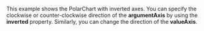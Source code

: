 This example shows the PolarChart with inverted axes. You can specify the clockwise or&nbsp;counter-clockwise direction of&nbsp;the **argumentAxis** by&nbsp;using the **inverted** property. Similarly, you can change the direction of&nbsp;the **valueAxis**.